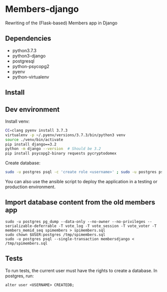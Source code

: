 # Members-django

Rewriting of the (Flask-based) Members app in Django

## Dependencies

- python3.7.3
- python3-django
- postgresql
- python-psycopg2
- pyenv
- python-virtualenv

## Install

## Dev environment

Install venv:
```bash
CC=clang pyenv install 3.7.3
virtualenv -p ~/.pyenv/versions/3.7.3/bin/python3 venv
source ./venv/bin/activate
pip install django==3.2
python -m django --version  # Should be 3.2
pip install psycopg2-binary requests pycryptodomex
```

Create database:
```bash
sudo -u postgres psql -c 'create role <username>' ; sudo -u postgres psql -c 'create database membersdjango'
```

You can also use the ansible script to deploy the application in a testing or production environment.

## Import database content from the old members app

```
sudo -u postgres pg_dump --data-only --no-owner --no-privileges --serializable-deferrable -T vote_log -T vote_session -T vote_voter -T members_memid_seq spimembers > spimembers.sql
sudo chown $USER:postgres /tmp/spimembers.sql
sudo -u postgres psql --single-transaction membersdjango < /tmp/spimembers.sql
```

## Tests

To run tests, the current user must have the rights to create a database. In postgres, run:
```
alter user <USERNAME> CREATEDB;
```
